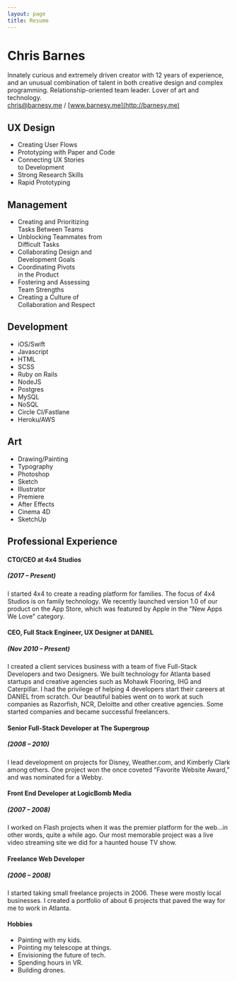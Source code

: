 ```yaml
---
layout: page
title: Resume
---
```


# Chris Barnes

Innately curious and extremely driven creator with 12 years of experience, and an unusual combination of talent in both creative design and complex programming. Relationship-oriented team leader. Lover of art and technology.  
[chris@barnesy.me](mailto:chris@barnesy.me) /  [www.barnesy.me](http://barnesy.me)

## UX Design
- Creating User Flows
- Prototyping with Paper and Code
- Connecting UX Stories  
  to Development
- Strong Research Skills
- Rapid Prototyping

## Management
- Creating and Prioritizing  
  Tasks Between Teams
- Unblocking Teammates from  
  Difficult Tasks
- Collaborating Design and  
  Development Goals
- Coordinating Pivots  
  in the Product
- Fostering and Assessing   
  Team Strengths
- Creating a Culture of  
  Collaboration and Respect

## Development
- iOS/Swift
- Javascript
- HTML
- SCSS
- Ruby on Rails
- NodeJS
- Postgres
- MySQL
- NoSQL
- Circle CI/Fastlane
- Heroku/AWS

## Art
- Drawing/Painting
- Typography
- Photoshop
- Sketch
- Illustrator
- Premiere
- After Effects
- Cinema 4D
- SketchUp

## Professional Experience  

#### CTO/CEO at 4x4 Studios  
##### (2017 – Present)  
I started 4x4 to create a reading platform for families. The focus of 4x4 Studios is on family technology. We recently launched version 1.0 of our product on the App Store, which was featured by Apple in the "New Apps We Love" category.


#### CEO, Full Stack Engineer, UX Designer at DANIEL  
##### (Nov 2010 – Present)  
I created a client services business with a team of five Full-Stack Developers and two Designers. We built technology for Atlanta based startups and creative agencies such as Mohawk Flooring, IHG and Caterpillar. I had the privilege of helping 4 developers start their careers at DANIEL from scratch. Our beautiful babies went on to work at such companies as Razorfish, NCR, Deloitte and other creative agencies. Some started companies and became successful freelancers.

#### Senior Full-Stack Developer at The Supergroup
##### (2008 – 2010)  
I lead development on projects for Disney, Weather.com, and Kimberly Clark among others. One project won the once coveted “Favorite Website Award,” and was nominated for a Webby.  


#### Front End Developer at LogicBomb Media  
##### (2007 – 2008)  
I worked on Flash projects when it was the premier platform for the web...in other words, quite a while ago. Our most memorable project was a live video streaming site we did for a haunted house TV show.


#### Freelance Web Developer  
##### (2006 – 2008)  
I started taking small freelance projects in 2006. These were mostly local businesses. I created a portfolio of about 6 projects that paved the way for me to work in Atlanta.


#### Hobbies
- Painting with my kids.
- Pointing my telescope at things.
- Envisioning the future of tech.
- Spending hours in VR.
- Building drones.
